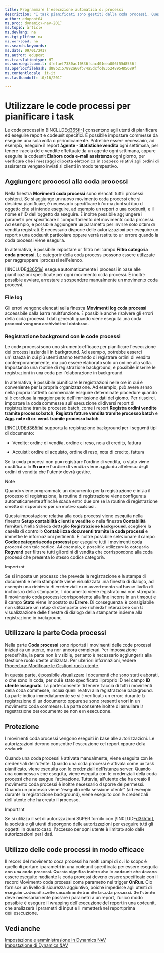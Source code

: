 ```yaml
---
title: Programmare l'esecuzione automatica di processi
description: "I task pianificati sono gestiti dalla coda processi. Questi processi eseguono report e codeunit. È possibile impostare commesse da eseguire una sola volta o periodicamente."
author: edupont04
ms.prod: dynamics-nav-2017
ms.topic: article
ms.devlang: na
ms.tgt_pltfrm: na
ms.workload: na
ms.search.keywords: 
ms.date: 09/01/2017
ms.author: edupont
ms.translationtype: HT
ms.sourcegitcommit: 4fefaef7380ac10836fcac404eea006f55d8556f
ms.openlocfilehash: d88b2157892a60fb74a5dcfcd83524895485689f
ms.contentlocale: it-it
ms.lasthandoff: 10/16/2017

---
```

# <a name="use-job-queues-to-schedule-tasks"></a>Utilizzare le code processi per pianificare i task
Le code processi in [!INCLUDE[d365fin](includes/d365fin_md.md)] consentono agli utenti di pianificare ed eseguire report e codeunit specifici. È possibile impostare commesse da eseguire una sola volta o periodicamente. Potrebbe essere necessario, ad esempio, eseguire il report **Agente - Statistiche vendita** ogni settimana, per tenere traccia delle vendite effettuate da un agente ogni settimana, oppure eseguire la codeunit **Elabora coda e-mail assistenza** ogni giorno, per verificare che i messaggi di posta elettronica in sospeso relativi agli ordini di assistenza vengano inviati ai clienti in modo tempestivo.  

## <a name="add-jobs-to-the-job-queue"></a>Aggiungere processi alla coda processi
Nella finestra **Movimenti coda processi** sono elencati tutti i processi esistenti. Se si aggiunge un nuovo movimento coda processi che si desidera pianificare, è necessario specificare informazioni sul tipo di oggetto che si intende eseguire, ad esempio un report o una codeunit, e il nome e l'ID dell'oggetto da eseguire. È inoltre possibile aggiungere i parametri per specificare il comportamento del movimento coda processi. Ad esempio, è possibile aggiungere un parametro per inviare solo ordini di vendita registrati. È necessario disporre delle autorizzazioni per eseguire un report o una codeunit particolare oppure verrà restituito un errore quando la coda processi viene eseguita.  

In alternativa, è possibile impostare un filtro nel campo **Filtro categoria coda processi**. Le categorie della coda processi possono essere utilizzate per raggruppare i processi nell'elenco.

[!INCLUDE[d365fin](includes/d365fin_md.md)] esegue automaticamente i processi in base alle pianificazioni specificate per ogni movimento coda processi. È inoltre possibile avviare, arrestare e sospendere manualmente un movimento coda processi.

### <a name="log-files"></a>File log
Gli errori vengono elencati nella finestra **Movimenti log coda processi** accessibile dalla barra multifunzione. È possibile anche risolvere gli errori della coda processi. I dati generati quando viene eseguita una coda processi vengono archiviati nel database.  

### <a name="background-posting-with-job-queues"></a>Registrazione background con le code processi
Le code processi sono uno strumento efficace per pianificare l'esecuzione dei processi aziendali in background. Ad esempio, potrebbe esserci un'istanza in cui più utenti stanno tentando di registrare ordini di vendita contemporaneamente, ma può essere elaborato solo un ordine alla volta. Impostando una routine di registrazione background, è possibile inserire le registrazioni in una coda per l'elaborazione in background.  

 In alternativa, è possibile pianificare le registrazioni nelle ore in cui è conveniente per la propria organizzazione. Ad esempio, può avere senso nella propria l'attività commerciale eseguire determinate procedure quando si è conclusa la maggior parte dell'immissione dati del giorno. Per riuscirci, impostare la coda commesse sull'esecuzione di diversi report di registrazione tramite processo batch, come i report **Registra ordini vendite tramite processo batch**, **Registra fatture vendita tramite processo batch** e **Agg. note di cr. vend. tramite processo batch**.  

 [!INCLUDE[d365fin](includes/d365fin_md.md)] supporta la registrazione background per i seguenti tipi di documento:  

-   Vendite: ordine di vendita, ordine di reso, nota di credito, fattura  

-   Acquisti: ordine di acquisto, ordine di reso, nota di credito, fattura  

 Se la coda processi non può registrare l'ordine di vendita, lo stato viene modificato in **Errore** e l'ordine di vendita viene aggiunto all'elenco degli ordini di vendita che l'utente dovrà gestire.  

> [!NOTE]  
>  Quando viene programmato un documento per la registrazione e inizia il processo di registrazione, la routine di registrazione viene configurata automaticamente affinché scada entro due ore se la routine di registrazione smette di rispondere per un motivo qualsiasi.  

Questa impostazione relativa alla coda processi viene eseguita nella finestra **Setup contabilità clienti e vendite** o nella finestra **Contabilità fornitori**. Nella Scheda dettaglio **Registrazione background**, scegliere la casella di controllo **Contabilizza documenti tramite la coda processi** e immettre le informazioni pertinenti. È inoltre possibile selezionare il campo **Codice categoria coda processi** per eseguire tutti i movimenti coda processi con tale codice. Ad esempio, è possibile utilizzare la categoria **Regvend** per filtrare tutti gli ordini di vendita che corrispondono alla coda processi che presenta lo stesso codice categoria.  

> [!IMPORTANT]  
>  Se si imposta un processo che prevede la registrazione e la stampa di documenti e nella stampante viene visualizzata una finestra di dialogo, ad esempio una richiesta di credenziali o un avvertimento sul basso livello di inchiostro della stampante, il documento viene registrato ma non stampato. Il movimento coda processi corrispondente alla fine incorre in un timeout e il campo **Stato** viene impostato su **Errore**. Di conseguenza, è consigliabile non utilizzare un setup di stampante che richieda l'interazione con la visualizzazione delle finestre di dialogo della stampante insieme alla registrazione in background.  

## <a name="use-the-my-job-queue-part"></a>Utilizzare la parte Coda processi
Nella parte **Coda processi** sono riportati i movimenti delle code processi iniziati da un utente, ma non ancora completati. Per impostazione predefinita, la parte non è visibile, pertanto è necessario aggiungerla alla Gestione ruolo utente utilizzata. Per ulteriori informazioni, vedere [Procedura: Modificare le Gestioni ruolo utente](change-role.md).  

In questa parte, è possibile visualizzare i documenti che sono stati elaborati, o che sono in coda, per cui è stato specificato il proprio ID nel campo **ID utente assegnato**. La parte consente di tenere traccia di tutti i movimenti della coda commesse, inclusi quelli relativi alla registrazione background. La parte indica immediatamente se si è verificato un errore durante la registrazione di un documento oppure se sono presenti errori in un movimento coda commesse. La parte consente inoltre di annullare la registrazione del documento se non è in esecuzione.  

## <a name="security"></a>Protezione  
I movimenti coda processi vengono eseguiti in base alle autorizzazioni. Le autorizzazioni devono consentire l'esecuzione del report oppure della codeunit.  

Quando una coda processi è attivata manualmente, viene eseguita con le credenziali dell'utente. Quando una coda processi è attivata come un task pianificato, viene eseguita con le credenziali dell'istanza server. Quando una commessa viene eseguita, viene eseguita con le credenziali della coda processi che ne esegue l'attivazione. Tuttavia, all'utente che ha creato il movimento coda processi è inoltre necessario disporre dei permessi. Quando un processo viene "eseguito nella sessione utente" (ad esempio durante la registrazione background), viene eseguito con le credenziali dell'utente che ha creato il processo.  

> [!IMPORTANT]  
>  Se si utilizza il set di autorizzazioni SUPER fornito con [!INCLUDE[d365fin](includes/d365fin_md.md)], la società e gli utenti dispongono delle autorizzazioni per eseguire tutti gli oggetti. In questo caso, l'accesso per ogni utente è limitato solo dalle autorizzazioni per i dati.  

## <a name="using-job-queues-effectively"></a>Utilizzo delle code processi in modo efficace  
Il record del movimento coda processi ha molti campi di cui lo scopo è quello di portare i parametri in una codeunit specificata per essere eseguita con una coda processi. Questo significa inoltre che le codeunit che devono essere eseguite mediante la coda processi devono essere specificate con il record Movimento coda processi come parametro nel trigger **OnRun**. Cio fornisce un livello di sicurezza aggiuntivo, poiché impedisce agli utenti di eseguire codeunit scelte casualmente tramite la coda processi. Se l'utente deve necessariamente passare i parametri a un report, l'unico modo possibile è eseguire il wrapping dell'esecuzione del report in una codeunit, che analizzerà i parametri di input e li immetterà nel report prima dell'esecuzione.  

## <a name="see-also"></a>Vedi anche  
[Impostazione e amministrazione in Dynamics NAV](admin-setup-and-administration.md)  
[Impostazione di Dynamics NAV](setup.md)  

